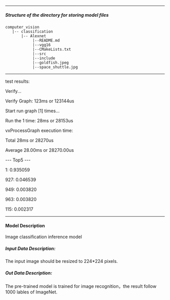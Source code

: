 *******************************************************************************
##### Structure of the directory for storing model files
```
computer_vision
   |-- classification   
       |-- Alexnet
            |--README.md            
            |--vgg16    
            |--CMakeLists.txt   
            |--src
            |--include
            |--goldfish.jpeg
            |--space_shuttle.jpg
```
*******************************************************************************

 test results:
 
Verify...

Verify Graph: 123ms or 123144us

Start run graph [1] times...

Run the 1 time: 28ms or 28153us

vxProcessGraph execution time:

Total   28ms or 28270us

Average 28.00ms or 28270.00us



 --- Top5 ---
 
  1: 0.935059
  
927: 0.046539

949: 0.003820

963: 0.003820

115: 0.002317




*******************************************************************************
#### Model Description

Image classification inference model


##### Input Data Description:

The input image should be resized to 224*224 pixels.

##### Out Data Description:

The pre-trained model is trained for image recognition，the result follow 1000 lables of ImageNet.




